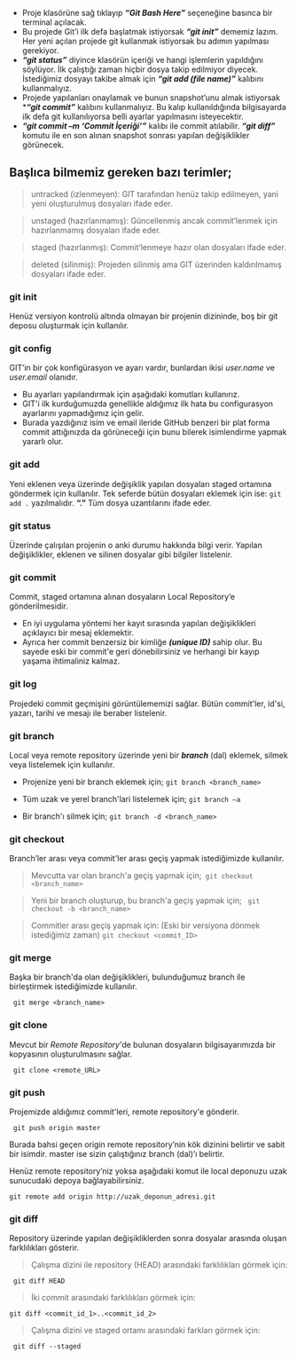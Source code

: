- Proje klasörüne sağ tıklayıp ***“Git Bash Here”*** seçeneğine basınca bir terminal açılacak.
- Bu projede Git’i ilk defa başlatmak istiyorsak ***“git init”*** dememiz lazım. Her yeni açılan projede git kullanmak istiyorsak bu adımın yapılması gerekiyor.
- ***“git status”*** diyince klasörün içeriği ve hangi işlemlerin yapıldığını söylüyor. İlk çalıştığı zaman hiçbir dosya takip edilmiyor diyecek.
İstediğimiz dosyayı takibe almak için ***“git add (file name)”*** kalıbını kullanmalıyız. 
- Projede yapılanları onaylamak ve bunun snapshot’unu almak istiyorsak ****“git commit”*** kalıbını kullanmalıyız. Bu kalıp kullanıldığında bilgisayarda ilk defa git kullanılıyorsa belli ayarlar yapılmasını isteyecektir.
- ***“git commit –m ‘Commit İçeriği’”*** kalıbı ile commit atılabilir.
***“git diff”*** komutu ile en son alınan snapshot sonrası yapılan değişiklikler görünecek.

## Başlıca bilmemiz gereken bazı terimler;

>untracked (izlenmeyen): GIT tarafından henüz takip edilmeyen, yani yeni oluşturulmuş dosyaları ifade eder.

>unstaged (hazırlanmamış): Güncellenmiş ancak commit’lenmek için hazırlanmamış dosyaları ifade eder.

>staged (hazırlanmış): Commit’lenmeye hazır olan dosyaları ifade eder.

>deleted (silinmiş): Projeden silinmiş ama GIT üzerinden kaldırılmamış dosyaları ifade eder.

### **git init**
Henüz versiyon kontrolü altında olmayan bir projenin dizininde, boş bir git deposu oluşturmak için kullanılır.

### **git config**
GIT’in bir çok konfigürasyon ve ayarı vardır, bunlardan ikisi *user.name* ve *user.email* olanıdır. 
- Bu ayarları yapılandırmak için aşağıdaki komutları kullanırız.
- GIT'i ilk kurduğumuzda genellikle aldığımız ilk hata bu configurasyon ayarlarını yapmadığımız için gelir.
- Burada yazdığınız isim ve email ileride GitHub benzeri bir plat forma commit attığınızda da görüneceği için bunu bilerek isimlendirme yapmak yararlı olur.

### **git add**
Yeni eklenen veya üzerinde değişiklik yapılan dosyaları staged ortamına göndermek için kullanılır.
Tek seferde bütün dosyaları eklemek için ise: ```git add .``` yazılmalıdır. **“.”** Tüm dosya uzantılarını ifade eder.

### **git status**
Üzerinde çalışılan projenin o anki durumu hakkında bilgi verir. Yapılan değişiklikler, eklenen ve silinen dosyalar gibi bilgiler listelenir.

### **git commit**
Commit, staged ortamına alınan dosyaların Local Repository’e gönderilmesidir.
- En iyi uygulama yöntemi her kayıt sırasında yapılan değişiklikleri açıklayıcı bir mesaj eklemektir.
- Ayrıca her commit benzersiz bir kimliğe ***(unique ID)*** sahip olur. Bu sayede eski bir commit'e geri dönebilirsiniz ve herhangi bir kayıp yaşama ihtimaliniz kalmaz.

### **git log**
Projedeki commit geçmişini görüntülememizi sağlar. Bütün commit'ler, id'si, yazarı, tarihi ve mesajı ile beraber listelenir.

### **git branch**
Local veya remote repository üzerinde yeni bir ***branch*** (dal) eklemek, silmek veya listelemek için kullanılır.
 
- Projenize yeni bir branch eklemek için; ```git branch <branch_name> ```

- Tüm uzak ve yerel branch'lari listelemek için; ```git branch –a```

- Bir branch'ı silmek için; ```git branch -d <branch_name>```

### **git checkout**
Branch’ler arası veya commit'ler arası geçiş yapmak istediğimizde kullanılır.

>Mevcutta var olan branch'a geçiş yapmak için;``` git checkout <branch_name>```

>Yeni bir branch oluşturup, bu branch'a geçiş yapmak için;
``` git checkout -b <branch_name>```

>Commitler arası geçiş yapmak için: (Eski bir versiyona dönmek istediğimiz zaman) ```git checkout <commit_ID>```

### **git merge**
Başka bir branch'da olan değişiklikleri, bulunduğumuz branch ile birleştirmek istediğimizde kullanılır.

``` git merge <branch_name>```

### **git clone**
Mevcut bir *Remote Repository*'de bulunan dosyaların bilgisayarımızda bir kopyasının oluşturulmasını sağlar.

``` git clone <remote_URL>```

### **git push**
Projemizde aldığımız commit'leri, remote repository'e gönderir.

``` git push origin master```


Burada bahsi geçen origin remote repository’nin kök dizinini belirtir ve sabit bir isimdir. master ise sizin çalıştığınız branch (dal)’ı belirtir.

Henüz remote repository’niz yoksa aşağıdaki komut ile local deponuzu uzak sunucudaki depoya bağlayabilirsiniz.

```git remote add origin http://uzak_deponun_adresi.git```

### **git diff**
Repository üzerinde yapılan değişikliklerden sonra dosyalar arasında oluşan farklılıkları gösterir.

>Çalışma dizini ile repository (HEAD) arasındaki farklılıkları görmek için:
 
 ``` git diff HEAD```

>İki commit arasındaki farklılıkları görmek için:

```git diff <commit_id_1>..<commit_id_2>```

>Çalışma dizini ve staged ortamı arasındaki farkları görmek için:

``` git diff --staged```